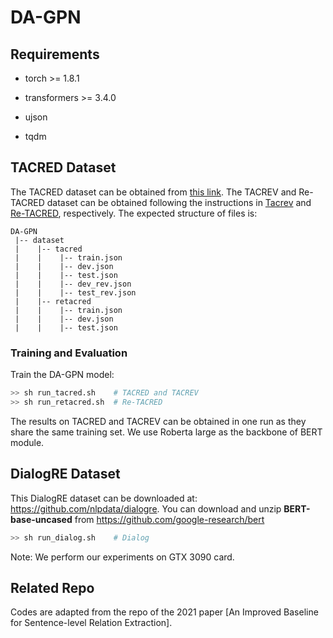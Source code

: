 # DA-GPN

## Requirements
* torch >= 1.8.1

* transformers >= 3.4.0

* ujson

* tqdm
  

## TACRED Dataset
The TACRED dataset can be obtained from [this link](https://nlp.stanford.edu/projects/tacred/). The TACREV and Re-TACRED dataset can be obtained following the instructions in [Tacrev](https://github.com/DFKI-NLP/tacrev) and [Re-TACRED](https://github.com/gstoica27/Re-TACRED), respectively. The expected structure of files is:
```
DA-GPN
 |-- dataset
 |    |-- tacred
 |    |    |-- train.json        
 |    |    |-- dev.json
 |    |    |-- test.json
 |    |    |-- dev_rev.json
 |    |    |-- test_rev.json
 |    |-- retacred
 |    |    |-- train.json        
 |    |    |-- dev.json
 |    |    |-- test.json
```

### Training and Evaluation
Train the DA-GPN model:

```bash
>> sh run_tacred.sh    # TACRED and TACREV
>> sh run_retacred.sh  # Re-TACRED
```
The results on TACRED and TACREV can be obtained in one run as they share the same training set. We use Roberta large as the backbone of BERT module.

## DialogRE Dataset 
This DialogRE dataset can be downloaded at: https://github.com/nlpdata/dialogre. You can download and unzip **BERT-base-uncased** from https://github.com/google-research/bert

```bash
>> sh run_dialog.sh    # Dialog
```
Note: We perform our experiments on GTX 3090 card.

## Related Repo

Codes are adapted from the repo of the 2021 paper [An Improved Baseline for Sentence-level Relation Extraction].

